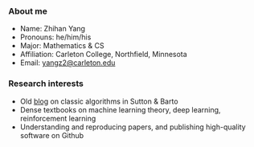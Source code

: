 ### About me

- Name: Zhihan Yang
- Pronouns: he/him/his
- Major: Mathematics & CS
- Affiliation: Carleton College, Northfield, Minnesota
- Email: yangz2@carleton.edu

### Research interests

- Old [blog](https://zhihanyang2022.github.io/rl) on classic algorithms in Sutton & Barto
- Dense textbooks on machine learning theory, deep learning, reinforcement learning
- Understanding and reproducing papers, and publishing high-quality software on Github
